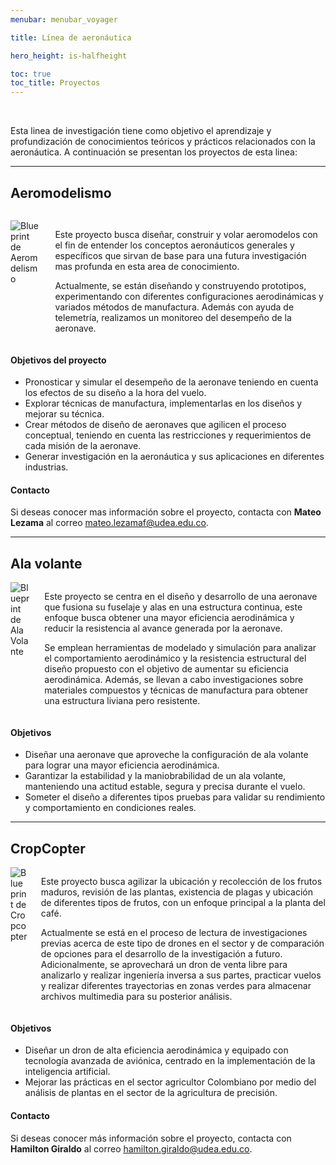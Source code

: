 ```yaml
---
menubar: menubar_voyager

title: Línea de aeronáutica

hero_height: is-halfheight

toc: true
toc_title: Proyectos
---
```

<link href="../../../assets/css/custom.css" rel="stylesheet" type="text/css">
<style>
  .hero.is-primary.is-bold {
    background-color: #1d4b73ff;
    background-image: none;
  }
</style>


<div class="column has-text-centered">
  <a href="https://www.instagram.com/udea_aeronautics/" aria-label="Instagram de Linea de Aeronáutica" target="_blank"><i class="fab fa-instagram fa-3x"></i></a>
</div>
<br>

Esta linea de investigación tiene como objetivo el aprendizaje y profundización de conocimientos teóricos y prácticos relacionados con la aeronáutica. A continuación se presentan los proyectos de esta linea:

---

## Aeromodelismo
<img class="badges" src="https://img.shields.io/badge/-En%20curso-FFDD56" alt=""><br>

<div class="columns is-multiline is-vcentered">
  <div class="column is-one-third">
    <img id ="img-logos" src="../../img/blueprint_aeromodelismo.png" alt="Blueprint de Aeromdelismo">
  </div>
  <div class="column">
    <p>Este proyecto busca diseñar, construir y volar aeromodelos con el fin de entender los conceptos aeronáuticos generales y específicos que sirvan de base para una futura investigación mas profunda en esta area de conocimiento.</p>
    <p>Actualmente, se están diseñando y construyendo prototipos, experimentando con diferentes configuraciones aerodinámicas y variados métodos de manufactura. Además con ayuda de telemetría, realizamos un monitoreo del desempeño de la aeronave.</p>
  </div>
</div>

#### Objetivos del proyecto
- Pronosticar y simular el desempeño de la aeronave teniendo en cuenta los efectos de su diseño a la hora del vuelo. 
- Explorar técnicas de manufactura, implementarlas en los diseños y mejorar su técnica.
- Crear métodos de diseño de aeronaves que agilicen el proceso conceptual, teniendo en cuenta las restricciones y requerimientos de cada misión de la aeronave. 
- Generar investigación en la aeronáutica y sus aplicaciones en diferentes industrias.

#### Contacto
Si deseas conocer mas información sobre el proyecto, contacta con **Mateo Lezama** al correo [<u>mateo.lezamaf@udea.edu.co</u>](mailto:mateo.lezamaf@udea.edu.co).

---

## Ala volante
<img class="badges" src="https://img.shields.io/badge/-Inactivo-CC0F35" alt="">

<div class="columns is-multiline is-vcentered">
  <div class="column is-one-third">
    <img id ="img-logos" src="../../img/blueprint_alavolante.png" alt="Blueprint de Ala Volante">
  </div>
  <div class="column">
    <p>Este proyecto se centra en el diseño y desarrollo de una aeronave que fusiona su fuselaje y alas en una estructura continua, este enfoque busca obtener una mayor eficiencia aerodinámica y reducir la resistencia al avance generada por la aeronave.</p>
    <p>Se emplean herramientas de modelado y simulación para analizar el comportamiento aerodinámico y la resistencia estructural del diseño propuesto con el objetivo de aumentar su eficiencia aerodinámica. Además, se llevan a cabo investigaciones sobre materiales compuestos y técnicas de manufactura para obtener una estructura liviana pero resistente.</p>
  </div>
</div>

#### Objetivos
- Diseñar una aeronave que aproveche la configuración de ala volante para lograr una mayor eficiencia aerodinámica. 
- Garantizar la estabilidad y la maniobrabilidad de un ala volante, manteniendo una actitud estable, segura y precisa durante el vuelo.
- Someter el diseño a diferentes tipos pruebas para validar su rendimiento y comportamiento en condiciones reales.

---

## CropCopter
<img class="badges" src="https://img.shields.io/badge/-En%20curso-FFDD56" alt="">

<div class="columns is-multiline is-vcentered">
  <div class="column is-one-third">
    <img id ="img-logos" src="../../img/blueprint_cropcopter.png" alt="Blueprint de Cropcopter">
  </div>
  <div class="column">
    <p>Este proyecto busca agilizar la ubicación y recolección de los frutos maduros, revisión de las plantas, existencia de plagas y ubicación de diferentes tipos de frutos, con un enfoque principal a la planta del café.</p>
    <p>Actualmente se está en el proceso de lectura de investigaciones previas acerca de este tipo de drones en el sector y de comparación de opciones para el desarrollo de la investigación a futuro. Adicionalmente, se aprovechará un dron de venta libre para analizarlo y realizar ingeniería inversa a sus partes, practicar vuelos y realizar diferentes trayectorias en zonas verdes para almacenar archivos multimedia para su posterior análisis.</p>
  </div>
</div>

#### Objetivos
- Diseñar un dron de alta eficiencia aerodinámica y equipado con tecnología avanzada de aviónica, centrado en la implementación de la inteligencia artificial.
- Mejorar las prácticas en el sector agricultor Colombiano por medio del análisis de plantas en el sector de la agricultura de precisión.

#### Contacto
Si deseas conocer más información sobre el proyecto, contacta con **Hamilton Giraldo** al correo [<u>hamilton.giraldo@udea.edu.co</u>](mailto:hamilton.giraldo@udea.edu.co).